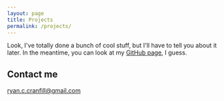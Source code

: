```yaml
---
layout: page
title: Projects
permalink: /projects/
---
```


Look, I've totally done a bunch of cool stuff, but I'll have to tell you about it later. In the meantime, you can look at my [GitHub page](https://github.com/ryan-cranfill), I guess.

## Contact me

[ryan.c.cranfill@gmail.com](mailto:ryan.c.cranfill@gmail.com)